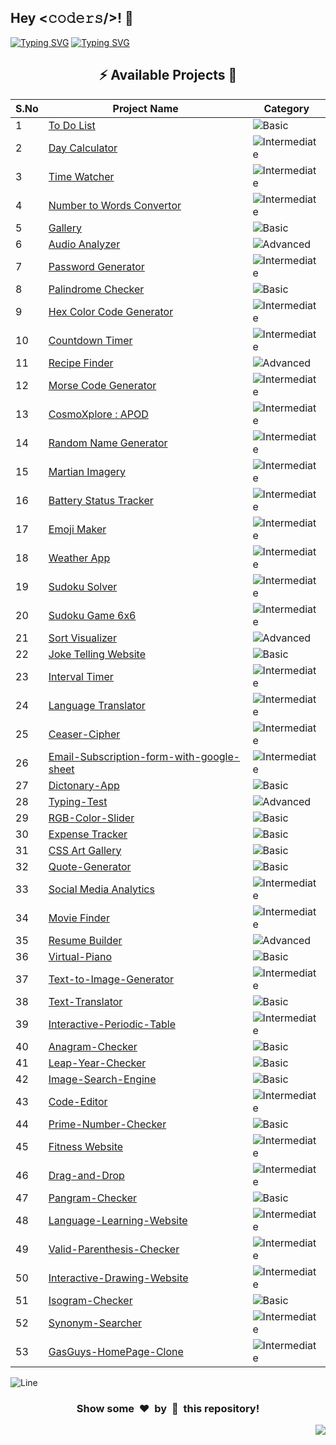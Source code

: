 <h2>Hey <𝚌𝚘𝚍𝚎𝚛𝚜/>! 👋</h2>

[![Typing SVG](https://readme-typing-svg.herokuapp.com?font=Fira+Code&size=60&pause=1000&center=true&vCenter=true&multiline=true&width=1000&height=100&lines=VANILLA+JS+PROJECTS)](https://git.io/typing-svg)
[![Typing SVG](https://readme-typing-svg.demolab.com?font=Comfortaa&size=65&pause=400&color=18b8d0&center=true&vCenter=true&width=2000&height=200&lines=BASIC+LEVEL+PROJECTS;INTERMEDIATE+LEVEL+PROJECTS;ADVANCED+LEVEL+PROJECTS)](https://git.io/typing-svg)


<div align="center">

## :zap: Available Projects 🎉
<!-- Rules to Add project are as follows:

1. Attach the project name as shown below.
[To Do List](./Basic/To-Do-List)

2. If alignment is distorted, i will manage it. You have just added you project here according to serial number. 

3. Add the category of the project using the provided links below here, according to your project.

![Basic](https://img.shields.io/badge/Basic-00FF00?style=for-the-badge) 
![Intermediate](https://img.shields.io/badge/Intermediate-FFD700?style=for-the-badge) 
![Advanced](https://img.shields.io/badge/Advanced-FF0000?style=for-the-badge) 

-->


| S.No  | Project Name | Category |
|-------|--------------|----------|
|   1   | [To Do List](./Basic/To-Do-List) | ![Basic](https://img.shields.io/badge/Basic-00FF00?style=for-the-badge) |
|   2   | [Day Calculator](./Intermediate/Day-Calculator) | ![Intermediate](https://img.shields.io/badge/Intermediate-FFD700?style=for-the-badge) |
|   3   | [Time Watcher](./Intermediate/Time-Watcher) | ![Intermediate](https://img.shields.io/badge/Intermediate-FFD700?style=for-the-badge) |
|   4   | [Number to Words Convertor](./Intermediate/Number-To-Words-Convertor) | ![Intermediate](https://img.shields.io/badge/Intermediate-FFD700?style=for-the-badge) |
|   5   | [Gallery](./Basic/Gallery) | ![Basic](https://img.shields.io/badge/Basic-00FF00?style=for-the-badge) |
|   6   | [Audio Analyzer](./Advanced/Audio-Analyzer) | ![Advanced](https://img.shields.io/badge/Advanced-FF0000?style=for-the-badge) |
|   7   | [Password Generator](./Intermediate/Password-Generator) | ![Intermediate](https://img.shields.io/badge/Intermediate-FFD700?style=for-the-badge) |
|   8   | [Palindrome Checker](./Basic/Palindrome-Checker) | ![Basic](https://img.shields.io/badge/Basic-00FF00?style=for-the-badge) |
|   9   | [Hex Color Code Generator](./Intermediate/Hex-color-code-generator-website) | ![Intermediate](https://img.shields.io/badge/Intermediate-FFD700?style=for-the-badge) |
|  10   | [Countdown Timer](./Intermediate/Countdown-Timer) | ![Intermediate](https://img.shields.io/badge/Intermediate-FFD700?style=for-the-badge) |
|  11   | [Recipe Finder](./Advanced/Recipe-Finder/) | ![Advanced](https://img.shields.io/badge/Advanced-FF0000?style=for-the-badge) |
|  12   | [Morse Code Generator](./Intermediate/Morse-Code-Convertor) | ![Intermediate](https://img.shields.io/badge/Intermediate-FFD700?style=for-the-badge) |
|  13   | [CosmoXplore : APOD](./Intermediate/CosmoXplore-APoD/) | ![Intermediate](https://img.shields.io/badge/Intermediate-FFD700?style=for-the-badge) |
|  14   | [Random Name Generator](./Intermediate/Random-Name-Generator) | ![Intermediate](https://img.shields.io/badge/Intermediate-FFD700?style=for-the-badge) |
|  15   | [Martian Imagery](./Intermediate/Martian-Imagery) | ![Intermediate](https://img.shields.io/badge/Intermediate-FFD700?style=for-the-badge) |
|  16   | [Battery Status Tracker](./Intermediate/Battery-Status-Tracker/) | ![Intermediate](https://img.shields.io/badge/Intermediate-FFD700?style=for-the-badge) |
|  17   | [Emoji Maker](./Intermediate/Emoji-Maker/) | ![Intermediate](https://img.shields.io/badge/Intermediate-FFD700?style=for-the-badge) |
|  18   | [Weather App](./Intermediate/Weather-App/) | ![Intermediate](https://img.shields.io/badge/Intermediate-FFD700?style=for-the-badge) |
|  19   | [Sudoku Solver](./Intermediate/Sudoku-Solver/) | ![Intermediate](https://img.shields.io/badge/Intermediate-FFD700?style=for-the-badge) |
|  20   | [Sudoku Game 6x6](./Intermediate/Sudoku-Game-6x6/) | ![Intermediate](https://img.shields.io/badge/Intermediate-FFD700?style=for-the-badge) |
|  21   | [Sort Visualizer](./Advanced/sort-visualizer/) | ![Advanced](https://img.shields.io/badge/Advanced-FF0000?style=for-the-badge) |
|  22   | [Joke Telling Website](./Basic/Joke-Telling-Website/) | ![Basic](https://img.shields.io/badge/Basic-00FF00?style=for-the-badge) |
|  23   | [Interval Timer](./Intermediate/Interval_Timer/) | ![Intermediate](https://img.shields.io/badge/Intermediate-FFD700?style=for-the-badge) |
|  24   | [Language Translator](./Intermediate/Language-Translator/) | ![Intermediate](https://img.shields.io/badge/Intermediate-FFD700?style=for-the-badge) |
|  25   | [Ceaser-Cipher](./Intermediate/Ceaser-Cipher/) | ![Intermediate](https://img.shields.io/badge/Intermediate-FFD700?style=for-the-badge) |
|  26   | [Email-Subscription-form-with-google-sheet](./Intermediate/Email-Subscription-form-with-google-sheet/) | ![Intermediate](https://img.shields.io/badge/Intermediate-FFD700?style=for-the-badge) |
|  27   | [Dictonary-App](./Basic/Dictonary-App/) | ![Basic](https://img.shields.io/badge/Basic-00FF00?style=for-the-badge) |
|  28   | [Typing-Test](./Advanced/Typing-Test/) | ![Advanced](https://img.shields.io/badge/Advanced-FF0000?style=for-the-badge) |
|  29   | [RGB-Color-Slider](./Basic/RGB-Color-Slider/) | ![Basic](https://img.shields.io/badge/Basic-00FF00?style=for-the-badge) |
|  30   | [Expense Tracker](./Basic/Expense-Tracker/) | ![Basic](https://img.shields.io/badge/Basic-00FF00?style=for-the-badge)  |
|  31   | [CSS Art Gallery](./Basic/CSS-Art-Gallery) | ![Basic](https://img.shields.io/badge/Basic-00FF00?style=for-the-badge)  |
|  32   | [Quote-Generator](./Basic/Quote-Generator/) | ![Basic](https://img.shields.io/badge/Basic-00FF00?style=for-the-badge)  |
|  33   | [Social Media Analytics](./Intermediate/Social-Media-Analytics/) | ![Intermediate](https://img.shields.io/badge/Intermediate-FFD700?style=for-the-badge) | 
|  34   | [Movie Finder](./Intermediate/Movie-Finder/) | ![Intermediate](https://img.shields.io/badge/Intermediate-FFD700?style=for-the-badge) | 
|  35   | [Resume Builder](./Advanced/Resume-Builder/) |![Advanced](https://img.shields.io/badge/Advanced-FF0000?style=for-the-badge) |
|  36   | [Virtual-Piano](./Basic/Virtual-Piano/) | ![Basic](https://img.shields.io/badge/Basic-00FF00?style=for-the-badge) |
|  37   | [Text-to-Image-Generator](./Intermediate/Text-to-Image-Generator/) | ![Intermediate](https://img.shields.io/badge/Intermediate-FFD700?style=for-the-badge) | 
|  38   | [Text-Translator](./Basic/Text-Translator/) | ![Basic](https://img.shields.io/badge/Basic-00FF00?style=for-the-badge) |
|  39   | [Interactive-Periodic-Table](./Intermediate/Interactive-Periodic-Table/) | ![Intermediate](https://img.shields.io/badge/Intermediate-FFD700?style=for-the-badge) | 
|  40 	| [Anagram-Checker](./Basic/Anagram-Checker/) | ![Basic](https://img.shields.io/badge/Basic-00FF00?style=for-the-badge) |
|  41   | [Leap-Year-Checker](./Basic/Leap-Year-Checker/) | ![Basic](https://img.shields.io/badge/Basic-00FF00?style=for-the-badge) |
|  42	  | [Image-Search-Engine](./Basic/Image-Search-Engine/) | ![Basic](https://img.shields.io/badge/Basic-00FF00?style=for-the-badge) |
|  43   | [Code-Editor](./Intermediate/Code-Editor/) | ![Intermediate](https://img.shields.io/badge/Intermediate-FFD700?style=for-the-badge) |
|  44   | [Prime-Number-Checker](./Basic/Prime-Number-Checker/) | ![Basic](https://img.shields.io/badge/Basic-00FF00?style=for-the-badge) |
|  45   |  [Fitness Website](./Intermediate/Fitness-Website/) | ![Intermediate](https://img.shields.io/badge/Intermediate-FFD700?style=for-the-badge) |
|  46   | [Drag-and-Drop](./Intermediate/Drag-and-Drop/) | ![Intermediate](https://img.shields.io/badge/Intermediate-FFD700?style=for-the-badge) | 
|  47   | [Pangram-Checker](./Basic/Pangram-Checker/) | ![Basic](https://img.shields.io/badge/Basic-00FF00?style=for-the-badge) |
|  48   |  [Language-Learning-Website](./Intermediate/Language-Learning-Website/) | ![Intermediate](https://img.shields.io/badge/Intermediate-FFD700?style=for-the-badge) |
|  49   | [Valid-Parenthesis-Checker](./Intermediate/Valid-Parenthesis-Checker/) | ![Intermediate](https://img.shields.io/badge/Intermediate-FFD700?style=for-the-badge) |
|  50   | [Interactive-Drawing-Website](./Intermediate/Interactive-Drawing-Website/) | ![Intermediate](https://img.shields.io/badge/Intermediate-FFD700?style=for-the-badge) |
|  51   | [Isogram-Checker](./Basic/Isogram-Checker/) | ![Basic](https://img.shields.io/badge/Basic-00FF00?style=for-the-badge) |
|  52   | [Synonym-Searcher](./Intermediate/Synonym-Searcher/) | ![Intermediate](https://img.shields.io/badge/Intermediate-FFD700?style=for-the-badge) | 
|  53   | [GasGuys-HomePage-Clone](./Intermediate/GasGuys-HomePage-Clone/) | ![Intermediate](https://img.shields.io/badge/Intermediate-FFD700?style=for-the-badge) |

</div>



![Line](https://github.com/Avdhesh-Varshney/WebMasterLog/assets/114330097/4b78510f-a941-45f8-a9d5-80ed0705e847)

<div align="center">
	<h3>Show some &nbsp;❤️&nbsp; by &nbsp;🌟&nbsp; this repository!</h3>
</div>
<a href="#top"><img src="https://img.shields.io/badge/-Back%20to%20Top-red?style=for-the-badge" align="right"/></a>
